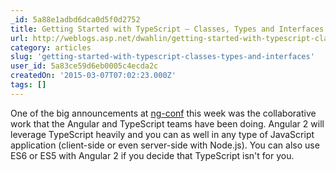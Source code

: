 ```yaml
---
_id: 5a88e1adbd6dca0d5f0d2752
title: Getting Started with TypeScript – Classes, Types and Interfaces
url: http://weblogs.asp.net/dwahlin/getting-started-with-typescript-classes-static-types-and-interfaces
category: articles
slug: 'getting-started-with-typescript-classes-types-and-interfaces'
user_id: 5a83ce59d6eb0005c4ecda2c
createdOn: '2015-03-07T07:02:23.000Z'
tags: []
---
```


One of the big announcements at <a title="ng-conf" href="http://ng-conf.org/" target="_blank">ng-conf</a> this week was the collaborative work that the Angular and TypeScript teams have been doing. Angular 2 will leverage TypeScript heavily and you can as well in any type of JavaScript application (client-side or even server-side with Node.js). You can also use ES6 or ES5 with Angular 2 if you decide that TypeScript isn't for you.
